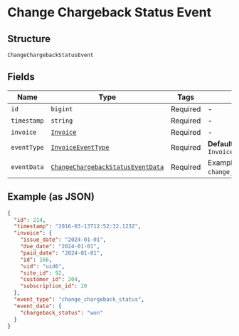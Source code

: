 
# Change Chargeback Status Event

## Structure

`ChangeChargebackStatusEvent`

## Fields

| Name | Type | Tags | Description |
|  --- | --- | --- | --- |
| `id` | `bigint` | Required | - |
| `timestamp` | `string` | Required | - |
| `invoice` | [`Invoice`](../../doc/models/invoice.md) | Required | - |
| `eventType` | [`InvoiceEventType`](../../doc/models/invoice-event-type.md) | Required | **Default**: `InvoiceEventType.ChangeChargebackStatus` |
| `eventData` | [`ChangeChargebackStatusEventData`](../../doc/models/change-chargeback-status-event-data.md) | Required | Example schema for an `change_chargeback_status` event |

## Example (as JSON)

```json
{
  "id": 214,
  "timestamp": "2016-03-13T12:52:32.123Z",
  "invoice": {
    "issue_date": "2024-01-01",
    "due_date": "2024-01-01",
    "paid_date": "2024-01-01",
    "id": 166,
    "uid": "uid6",
    "site_id": 92,
    "customer_id": 204,
    "subscription_id": 20
  },
  "event_type": "change_chargeback_status",
  "event_data": {
    "chargeback_status": "won"
  }
}
```

